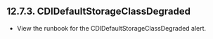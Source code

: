## 12.7.3. CDIDefaultStorageClassDegraded

- View the runbook for the CDIDefaultStorageClassDegraded alert.

